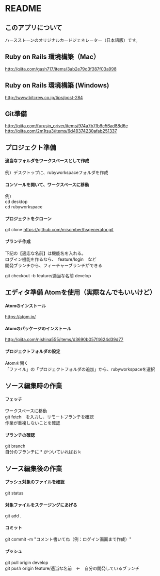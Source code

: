 # README

## このアプリについて
ハースストーンのオリジナルカードジェネレーター（日本語版）です。

## Ruby on Rails 環境構築（Mac）
http://qiita.com/gash717/items/3ab2e79d3f387f03a998

## Ruby on Rails 環境構築 (Windows)
http://www.bitcrew.co.jp/tips/post-284

## Git準備
http://qiita.com/furusin_oriver/items/974a7b7fb8c56ad88d6e  
http://qiita.com/2m1tsu3/items/6d49374230afab251337  

## プロジェクト準備  
#### 適当なフォルダをワークスペースとして作成  
例）デスクトップに、rubyworkspaceフォルダを作成  

#### コンソールを開いて、ワークスペースに移動
例）  
cd desktop  
cd rubyworkspace  

#### プロジェクトをクローン    
git clone https://github.com/misomber/hsgenerator.git  

#### ブランチ作成  
下記の【適応な名前】は機能名を入れる。  
ログイン機能を作るなら、　feature/login　など  
開発ブランチから、フィーチャーブランチができる  	

git checkout -b feature/適当な名前 develop  

## エディタ準備 Atomを使用（実際なんでもいいけど）
#### Atomのインストール  
https://atom.io/  

#### Atomのパッケージのインストール
http://qiita.com/nishina555/items/d3690b057f4624d39d77

#### プロジェクトフォルダの設定
Atomを開く  
「ファイル」の「プロジェクトフォルダの追加」から、rubyworkspaceを選択  

## ソース編集時の作業
#### フェッチ
ワークスペースに移動  
git fetch　を入力し、リモートブランチを確認  
作業が重複しないことを確認  

#### ブランチの確認
git branch  
自分のブランチに * がついていればおｋ  

## ソース編集後の作業
#### プッシュ対象のファイルを確認  
git status  

#### 対象ファイルをステージングにあげる  
git add .  

#### コミット  
git commit -m "コメント書いてね（例：ログイン画面まで作成）"  

#### プッシュ  
git pull origin develop  
git push origin feature/適当な名前　←　自分の開発しているブランチ  
